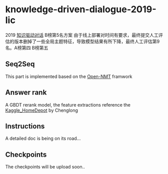 # knowledge-driven-dialogue-2019-lic
2019 [知识驱动对话](http://lic2019.ccf.org.cn/talk) B榜第5名方案
由于线上部署对时间有要求，最终提交人工评估的版本删掉了一些全局主题特征，导致模型结果有所下降，最终人工评估第9名。A榜第四 B榜第五

## Seq2Seq
This part is implemented based on the [Open-NMT](https://github.com/OpenNMT/OpenNMT-py) framwork  
## Answer rank
A GBDT rerank model, the feature extractions reference the [Kaggle_HomeDepot](https://github.com/ChenglongChen/Kaggle_HomeDepot) by Chenglong 
## Instructions
A detailed doc is being on its road...
## Checkpoints
The checkpoints will be upload soon..
